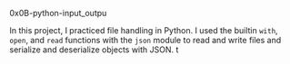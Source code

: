 0x0B-python-input_outpu

In this project, I practiced file handling in Python. I used the builtin `with`, `open`, and `read` functions with the `json` module to read and write files and serialize and deserialize objects with JSON.
t
